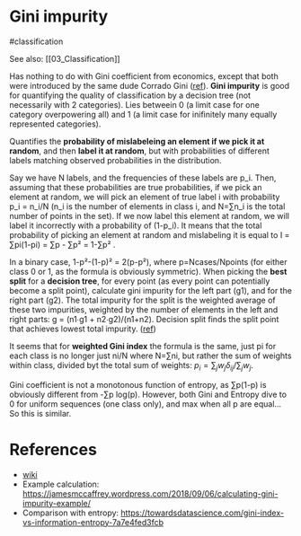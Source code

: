 # Gini impurity

#classification

See also: [[03_Classification]]

Has nothing to do with Gini coefficient from economics, except that both were introduced by the same dude Corrado Gini ([ref](https://jamesmccaffrey.wordpress.com/2018/09/06/calculating-gini-impurity-example/)). **Gini impurity** is good for quantifying the quality of classification by a decision tree (not necessarily with 2 categories). Lies betweein 0 (a limit case for one category overpowering all) and 1 (a limit case for inifinitely many equally represented categories).

Quantifies the **probability of mislabeleing an element if we pick it at random**, and then **label it at random**, but with probabilities of different labels matching observed probabilities in the distribution.

Say we have N labels, and the frequencies of these labels are p_i. Then, assuming that these probabilities are true probabilities, if we pick an element at random, we will pick an element of true label i with probability p_i = n_i/N (n_i is the number of elements in class i, and N=∑n_i is the total number of points in the set). If we now label this element at random, we will label it incorrectly with a probability of (1-p_i). It means that the total probability of picking an element at random and mislabeling it is equal to I = ∑pi(1-pi) = ∑p - ∑p² = 1-∑p² . 

In a binary case, 1-p²-(1-p)² = 2(p-p²), where p=Ncases/Npoints (for either class 0 or 1, as the formula is obviously symmetric). When picking the **best split** for a **decision tree**, for every point (as every point can potentially become a split point), calculate gini impurity for the left part (g1), and for the right part (g2). The total impurity for the split is the weighted average of these two impurities, weighted by the number of elements in the left and right parts: g = (n1∙g1 + n2∙g2)/(n1+n2). Decision split finds the split point that achieves lowest total impurity. ([ref](https://towardsdatascience.com/the-simple-math-behind-3-decision-tree-splitting-criterions-85d4de2a75fe))

It seems that for **weighted Gini index** the formula is the same, just pi for each class is no longer just ni/N where N=∑ni, but rather the sum of weights within class, divided byt the total sum of weights: $p_i = ∑_j w_j δ_{ij} / ∑_j w_j$.

Gini coefficient is not a monotonous function of entropy, as ∑p(1-p) is obviously different from -∑p log(p). However, both Gini and Entropy dive to 0 for uniform sequences (one class only), and max when all p are equal… So this is similar.

# References
* [wiki](https://en.wikipedia.org/wiki/Decision_tree_learning#Gini_impurity)
* Example calculation: https://jamesmccaffrey.wordpress.com/2018/09/06/calculating-gini-impurity-example/
* Comparison with entropy: https://towardsdatascience.com/gini-index-vs-information-entropy-7a7e4fed3fcb